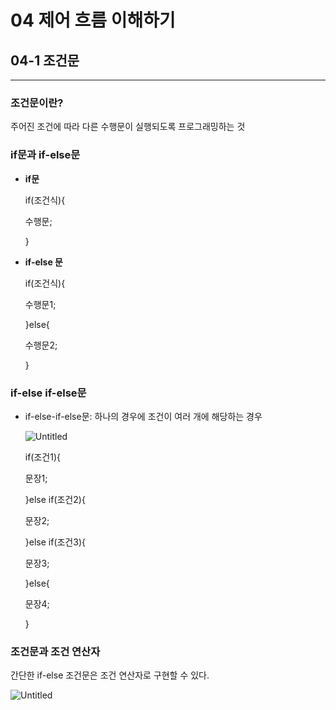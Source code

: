 # 04 제어 흐름 이해하기

## 04-1 조건문
---
### 조건문이란?

주어진 조건에 따라 다른 수행문이 실행되도록 프로그래밍하는 것

### if문과 if-else문

- **if문**

	if(조건식){
	
	수행문;
	
	}

- **if-else 문**

	if(조건식){
	
	수행문1;
	
	}else{
	
	수행문2;
	
	}
### if-else if-else문

- if-else-if-else문: 하나의 경우에 조건이 여러 개에 해당하는 경우

   ![Untitled](https://user-images.githubusercontent.com/59382707/130347814-11f3b1af-b1c5-4d0c-9350-c62cd986719c.png)

	if(조건1){
	
	문장1;
	
	}else if(조건2){
	
	문장2;
	
	}else if(조건3){
	
	문장3;
	
	}else{
	
	문장4;
	
	}

### 조건문과 조건 연산자

간단한 if-else 조건문은 조건 연산자로 구현할 수 있다.

![Untitled](https://user-images.githubusercontent.com/59382707/130347866-45bec698-b4ef-485d-b406-f7f79aea9491.png)
